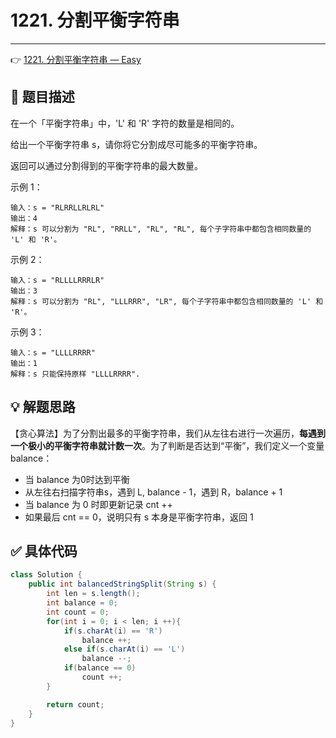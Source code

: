 # 1221. 分割平衡字符串

---

👉 [1221. 分割平衡字符串 — Easy](https://leetcode-cn.com/problems/split-a-string-in-balanced-strings/)

## 📜 题目描述

在一个「平衡字符串」中，'L' 和 'R' 字符的数量是相同的。

给出一个平衡字符串 s，请你将它分割成尽可能多的平衡字符串。

返回可以通过分割得到的平衡字符串的最大数量。

示例 1：

```
输入：s = "RLRRLLRLRL"
输出：4
解释：s 可以分割为 "RL", "RRLL", "RL", "RL", 每个子字符串中都包含相同数量的 'L' 和 'R'。
```


示例 2：

```
输入：s = "RLLLLRRRLR"
输出：3
解释：s 可以分割为 "RL", "LLLRRR", "LR", 每个子字符串中都包含相同数量的 'L' 和 'R'。
```


示例 3：

```
输入：s = "LLLLRRRR"
输出：1
解释：s 只能保持原样 "LLLLRRRR".
```

## 💡 解题思路 

【贪心算法】为了分割出最多的平衡字符串，我们从左往右进行一次遍历，**每遇到一个极小的平衡字符串就计数一次**。为了判断是否达到“平衡”，我们定义一个变量balance：

- 当 balance 为0时达到平衡
- 从左往右扫描字符串s，遇到 L, balance - 1，遇到 R，balance + 1
- 当 balance 为 0 时即更新记录 cnt ++
- 如果最后 cnt == 0，说明只有 s 本身是平衡字符串，返回 1


## ✅  具体代码 


```java
class Solution {
    public int balancedStringSplit(String s) {
        int len = s.length();
        int balance = 0;
        int count = 0;
        for(int i = 0; i < len; i ++){
            if(s.charAt(i) == 'R')
                balance ++;
            else if(s.charAt(i) == 'L')
                balance --;
            if(balance == 0)
                count ++;
        }

        return count;
    }
}
```
